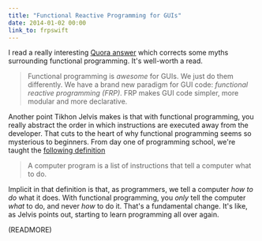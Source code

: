 ```yaml
---
title: "Functional Reactive Programming for GUIs"
date: 2014-01-02 00:00
link_to: frpswift
---
```


I read a really interesting [Quora answer](http://www.quora.com/Functional-Programming/What-are-some-false-beliefs-about-functional-programming-and-functional-programming-languages/answer/Tikhon-Jelvis?srid=YMS&share=1) which corrects some myths surrounding functional programming. It's well-worth a read.

> Functional programming is _awesome_ for GUIs. We just do them differently. We have a brand new paradigm for GUI code: _functional reactive programming (FRP)_. FRP makes GUI code simpler, more modular and more declarative.

Another point Tikhon Jelvis makes is that with functional programming, you really abstract the order in which instructions are executed away from the developer. That cuts to the heart of why functional programming seems so mysterious to beginners. From day one of programming school, we're taught the [following definition](http://simple.wikipedia.org/wiki/Computer_program)

> A computer program is a list of instructions that tell a computer what to do.

Implicit in that definition is that, as programmers, we tell a computer _how to do_ what it does. With functional programming, you _only_ tell the computer _what_ to do, and never _how_ to do it. That's a fundamental change. It's like, as Jelvis points out, starting to learn programming all over again.

(READMORE)
